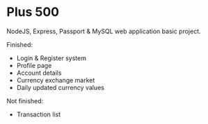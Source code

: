 # Plus 500
NodeJS, Express, Passport & MySQL web application basic project.


Finished:
- Login & Register system
- Profile page
- Account details
- Currency exchange market
- Daily updated currency values

Not finished:
- Transaction list
